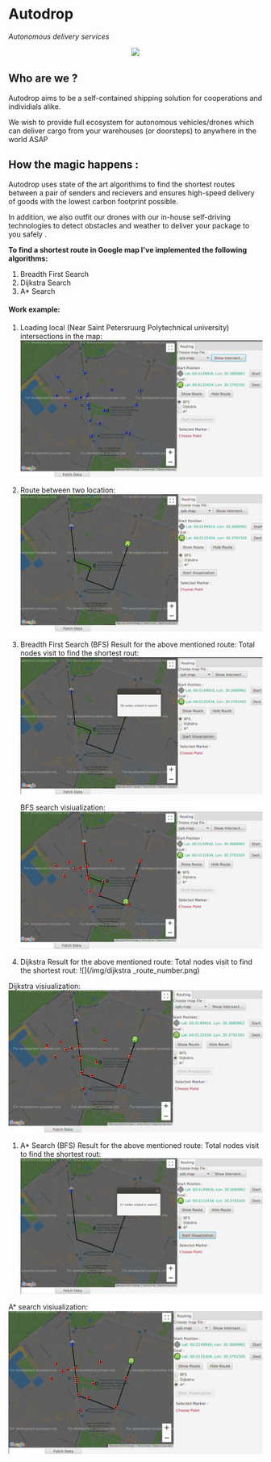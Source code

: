# Autodrop 
<i>Autonomous delivery services</i>
<p align="center">
<img src="https://user-images.githubusercontent.com/54982599/159121289-e77ab694-41bb-4516-9603-417fd9280779.jpg" width="400">
</p>

## Who are we ?
Autodrop aims to be a self-contained shipping solution for cooperations and individials alike.

We wish to provide full ecosystem for autonomous vehicles/drones which can deliver cargo from your warehouses (or doorsteps) to anywhere in the world ASAP

## How the magic happens :

Autodrop uses state of the art algorithims to find the shortest routes between a pair of senders and recievers and ensures high-speed delivery of goods with the lowest carbon footprint possible.

In addition, we also outfit our drones with our in-house self-driving technologies to detect obstacles and weather to deliver your package to you safely .

__To find a shortest route in Google map I've implemented the following algorithms:__
1. Breadth First Search
1. Dijkstra Search
1. A* Search

 #### Work example:
 1. Loading local (Near Saint Petersruurg Polytechnical university) intersections in the map: ![](/img/Intersections.png)
 
 1. Route between two location: ![](/img/route.png)
 
 1. Breadth First Search (BFS) Result for the above mentioned route:
    Total nodes visit to find the shortest rout: ![](/img/bfs_route_number.png)
   
    BFS search visiualization: ![](/img/bfs_visualization.png)
   
 1. Dijkstra Result for the above mentioned route:
   Total nodes visit to find the shortest rout: ![](/img/dijkstra _route_number.png)
   
   Dijkstra visiualization: ![](/img/dijkstra_visualization.png)
   
 1. A* Search (BFS) Result for the above mentioned route:
   Total nodes visit to find the shortest rout: ![](/img/astart_route_number.png)
   
   A* search visiualization: ![](/img/astarvisualization.png)

